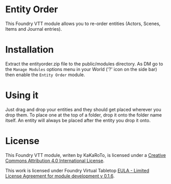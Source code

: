 # Entity Order

This Foundry VTT module allows you to re-order entities (Actors, Scenes, Items and Journal entries).

# Installation
Extract the entityorder.zip file to the public/modules directory. As DM go to the `Manage Modules` options menu in your World ('?' icon on the side bar) then enable the `Entity Order` module.

# Using it
Just drag and drop your entities and they should get placed wherever you drop them. To place one at the top of a folder, drop it onto the folder name itself. An entity will always be placed after the entity you drop it onto.

# License
This Foundry VTT module, writen by KaKaRoTo, is licensed under a [Creative Commons Attribution 4.0 International License](http://creativecommons.org/licenses/by/4.0/).

This work is licensed under Foundry Virtual Tabletop [EULA - Limited License Agreement for module development v 0.1.6](http://foundryvtt.com/pages/license.html).